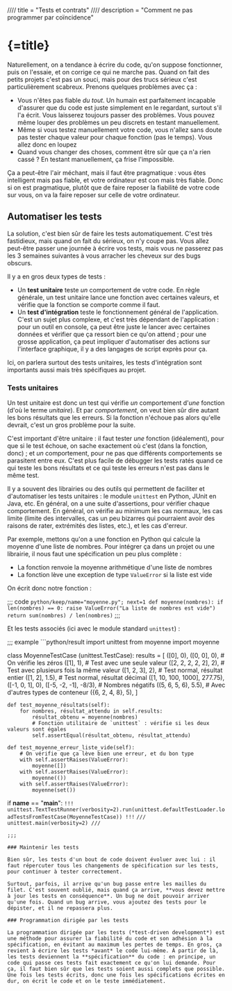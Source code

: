 //// title = "Tests et contrats"
//// description = "Comment ne pas programmer par coïncidence"

# {=title}

Naturellement, on a tendance à écrire du code, qu'on suppose fonctionner, puis on l'essaie, et on corrige ce qui ne marche pas. Quand on fait des petits projets c'est pas un souci, mais pour des trucs sérieux c'est particulièrement scabreux. Prenons quelques problèmes avec ça :

- Vous n'êtes pas fiable *du tout*. Un humain est parfaitement incapable d'assurer que du code est juste simplement en le regardant, surtout s'il l'a écrit. Vous laisserez toujours passer des problèmes. Vous pouvez même louper des problèmes un peu discrets en testant manuellement.
- Même si vous testez manuellement votre code, vous n'allez sans doute pas tester chaque valeur pour chaque fonction (pas le temps). Vous allez donc en loupez
- Quand vous changer des choses, comment être sûr que ça n'a rien cassé ? En testant manuellement, ça frise l'impossible.

Ça a peut-être l'air méchant, mais il faut être pragmatique : vous êtes intelligent mais pas fiable, et votre ordinateur est con mais très fiable. Donc si on est pragmatique, plutôt que de faire reposer la fiabilité de votre code sur vous, on va la faire reposer sur celle de votre ordinateur.

## Automatiser les tests

La solution, c'est bien sûr de faire les tests automatiquement. C'est très fastidieux, mais quand on fait du sérieux, on n'y coupe pas. Vous allez peut-être passer une journée à écrire vos tests, mais vous ne passerez pas les 3 semaines suivantes à vous arracher les cheveux sur des bugs obscurs.

Il y a en gros deux types de tests :

- Un **test unitaire** teste *un* comportement de votre code. En règle générale, un test unitaire lance une fonction avec certaines valeurs, et vérifie que la fonction se comporte comme il faut.
- Un **test d'intégration** teste le fonctionnement général de l'application. C'est un sujet plus complexe, et c'est très dépendant de l'application : pour un outil en console, ça peut être juste le lancer avec certaines données et vérifier que ça ressort bien ce qu'on attend ; pour une grosse application, ça peut impliquer d'automatiser des actions sur l'interface graphique, il y a des langages de script exprès pour ça.

Ici, on parlera surtout des tests unitaires, les tests d'intégration sont importants aussi mais très spécifiques au projet.

### Tests unitaires

Un test unitaire est donc un test qui vérifie *un* comportement d'*une* fonction (d'où le terme *unitaire*). Et par *comportement*, on veut bien sûr dire autant les bons résultats que les erreurs. Si la fonction n'échoue pas alors qu'elle devrait, c'est un gros problème pour la suite.

C'est important d'être unitaire : il faut tester *une* fonction (idéalement), pour que si le test échoue, on sache exactement où c'est (dans la fonction, donc) ; et *un* comportement, pour ne pas que différents comportements se parasitent entre eux. C'est plus facile de débugger les tests ratés quand ce qui teste les bons résultats et ce qui teste les erreurs n'est pas dans le même test.

Il y a souvent des librairies ou des outils qui permettent de faciliter et d'automatiser les tests unitaires : le module `unittest` en Python, JUnit en Java, etc. En général, on a une suite d'assertions, pour vérifier chaque comportement. En général, on vérifie au minimum les cas normaux, les cas limite (limite des intervalles, cas un peu bizarres qui pourraient avoir des raisons de rater, extrémités des listes, etc.), et les cas d'erreur.

Par exemple, mettons qu'on a une fonction en Python qui calcule la moyenne d'une liste de nombres. Pour intégrer ça dans un projet ou une librairie, il nous faut une spécification un peu plus complète :

- La fonction renvoie la moyenne arithmétique d'une liste de nombres
- La fonction lève une exception de type `ValueError` si la liste est vide

On écrit donc notre fonction :

;;; code ```python/keep/name="moyenne.py"; next=1
def moyenne(nombres):
	if len(nombres) == 0:
		raise ValueError("La liste de nombres est vide")
	return sum(nombres) / len(nombres)```
;;;

Et les tests associés (ici avec le module standard `unittest`) :

;;; example ```python/result
import unittest
from moyenne import moyenne

class MoyenneTestCase (unittest.TestCase):
	results = [
		([0], 0),   ([0, 0], 0),  # On vérifie les zéros
		([1], 1),                 # Test avec une seule valeur
		([2, 2, 2, 2, 2], 2),     # Test avec plusieurs fois la même valeur
		([1, 2, 3], 2),           # Test normal, résultat entier
		([1, 2], 1.5),            # Test normal, résultat décimal
		([1, 10, 100, 1000], 277.75),
		([-1, 0, 1], 0),   ([-5, -2, -1], -8/3),  # Nombres négatifs
		((5, 6, 5, 6), 5.5),      # Avec d'autres types de conteneur
		({6, 2, 4, 8}, 5),
	]

	def test_moyenne_résultats(self):
		for nombres, résultat_attendu in self.results:
			résultat_obtenu = moyenne(nombres)
			# Fonction utilitaire de `unittest` : vérifie si les deux valeurs sont égales
			self.assertEqual(résultat_obtenu, résultat_attendu)

	def test_moyenne_erreur_liste_vide(self):
		# On vérifie que ça lève bien une erreur, et du bon type
		with self.assertRaises(ValueError):
			moyenne([])
		with self.assertRaises(ValueError):
			moyenne(())
		with self.assertRaises(ValueError):
			moyenne(set())

if __name__ == "__main__":
`!!!
	unittest.TextTestRunner(verbosity=2).run(unittest.defaultTestLoader.loadTestsFromTestCase(MoyenneTestCase))
!!!`
`///
	unittest.main(verbosity=2)
///`
```
;;;

### Maintenir les tests

Bien sûr, les tests d'un bout de code doivent évoluer avec lui : il faut répercuter tous les changements de spécification sur les tests, pour continuer à tester correctement.

Surtout, parfois, il arrive qu'un bug passe entre les mailles du filet. C'est souvent oublié, mais quand ça arrive, **vous devez mettre à jour les tests en conséquence**. Un bug ne doit pouvoir arriver qu'une fois. Quand un bug arrive, vous ajoutez des tests pour le dépister, et il ne repassera plus.

### Programmation dirigée par les tests

La programmation dirigée par les tests (*test-driven development*) est une méthode pour assurer la fiabilité du code et son adhésion à la spécification, en évitant au maximum les pertes de temps. En gros, ça revient à écrire les tests *avant* le code lui-même. À partir de là, les tests deviennent la **spécification** du code : en principe, un code qui passe ces tests fait exactement ce qu'on lui demande. Pour ça, il faut bien sûr que les tests soient aussi complets que possible. Une fois les tests écrits, donc une fois les spécifications écrites en dur, on écrit le code et on le teste immédiatement.
